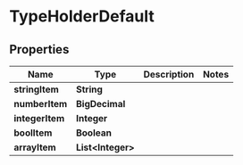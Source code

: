 

# TypeHolderDefault


## Properties

| Name | Type | Description | Notes |
|------------ | ------------- | ------------- | -------------|
|**stringItem** | **String** |  |  |
|**numberItem** | **BigDecimal** |  |  |
|**integerItem** | **Integer** |  |  |
|**boolItem** | **Boolean** |  |  |
|**arrayItem** | **List&lt;Integer&gt;** |  |  |



